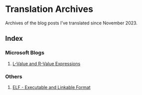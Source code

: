 # Translation Archives

Archives of the blog posts I've translated since November 2023.

## Index

### Microsoft Blogs

1. [L-Value and R-Value Expressions](microsoft/001.%20L-Value%20and%20R-Value%20Expressions)

### Others

1. [ELF - Executable and Linkable Format](others/002.%20ELF%20–%20Executable%20and%20Linkable%20Format)